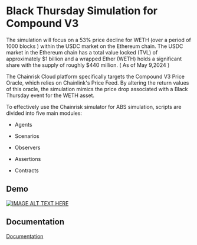 # Black Thursday Simulation for Compound V3

The simulation will focus on a 53% price decline for WETH (over a period of 1000 blocks ) within the USDC market on the Ethereum chain. The USDC market in the Ethereum chain has a total value locked (TVL) of approximately $1 billion and a wrapped Ether (WETH) holds a significant share with the supply of roughly $440 million. ( As of May 9,2024 )

The Chainrisk Cloud platform specifically targets the Compound V3 Price Oracle, which relies on Chainlink's Price Feed. By altering the return values of this oracle, the simulation mimics the price drop associated with a Black Thursday event for the WETH asset.

To effectively use the Chainrisk simulator for ABS simulation, scripts are divided into five main modules:

- Agents

- Scenarios

- Observers

- Assertions

- Contracts

## Demo

[![IMAGE ALT TEXT HERE](https://img.youtube.com/vi/JcS5pswau-0/0.jpg)](https://www.youtube.com/watch?v=JcS5pswau-0)

## Documentation

[Documentation](https://chainrisk.gitbook.io/compound-risk-assessment)


